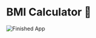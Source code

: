 

# BMI Calculator 💪


![Finished App](https://github.com/londonappbrewery/Images/blob/master/bmi-calc-demo.gif)


